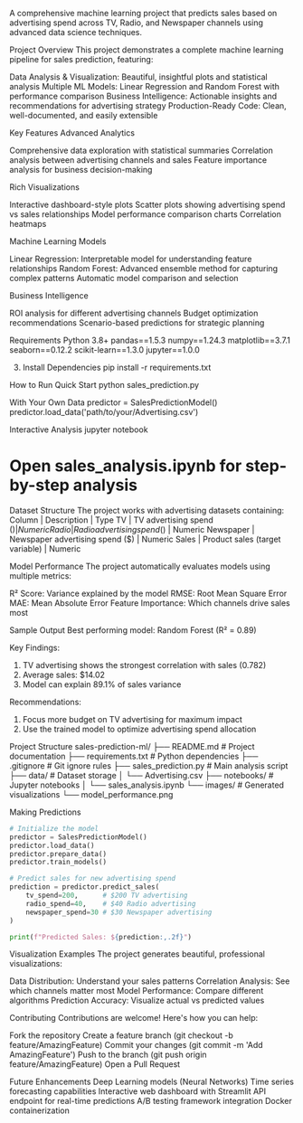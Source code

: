 A comprehensive machine learning project that predicts sales based on advertising spend across TV, Radio, and Newspaper channels using advanced data science techniques.

Project Overview
This project demonstrates a complete machine learning pipeline for sales prediction, featuring:

Data Analysis & Visualization: Beautiful, insightful plots and statistical analysis
Multiple ML Models: Linear Regression and Random Forest with performance comparison
Business Intelligence: Actionable insights and recommendations for advertising strategy
Production-Ready Code: Clean, well-documented, and easily extensible

Key Features
Advanced Analytics

Comprehensive data exploration with statistical summaries
Correlation analysis between advertising channels and sales
Feature importance analysis for business decision-making

Rich Visualizations

Interactive dashboard-style plots
Scatter plots showing advertising spend vs sales relationships
Model performance comparison charts
Correlation heatmaps

Machine Learning Models

Linear Regression: Interpretable model for understanding feature relationships
Random Forest: Advanced ensemble method for capturing complex patterns
Automatic model comparison and selection

Business Intelligence

ROI analysis for different advertising channels
Budget optimization recommendations
Scenario-based predictions for strategic planning

Requirements
Python 3.8+
pandas==1.5.3
numpy==1.24.3
matplotlib==3.7.1
seaborn==0.12.2
scikit-learn==1.3.0
jupyter==1.0.0


3. Install Dependencies
pip install -r requirements.txt

How to Run
Quick Start
python sales_prediction.py

With Your Own Data
predictor = SalesPredictionModel()
predictor.load_data('path/to/your/Advertising.csv')

Interactive Analysis
jupyter notebook
# Open sales_analysis.ipynb for step-by-step analysis

Dataset Structure
The project works with advertising datasets containing:
Column | Description | Type
TV | TV advertising spend ($) | Numeric
Radio | Radio advertising spend ($) | Numeric
Newspaper | Newspaper advertising spend ($) | Numeric
Sales | Product sales (target variable) | Numeric

Model Performance
The project automatically evaluates models using multiple metrics:

R² Score: Variance explained by the model
RMSE: Root Mean Square Error
MAE: Mean Absolute Error
Feature Importance: Which channels drive sales most

Sample Output
Best performing model: Random Forest (R² = 0.89)

Key Findings:
1. TV advertising shows the strongest correlation with sales (0.782)
2. Average sales: $14.02
3. Model can explain 89.1% of sales variance

Recommendations:
1. Focus more budget on TV advertising for maximum impact
2. Use the trained model to optimize advertising spend allocation

Project Structure
sales-prediction-ml/
├── README.md                 # Project documentation
├── requirements.txt          # Python dependencies
├── .gitignore               # Git ignore rules
├── sales_prediction.py      # Main analysis script
├── data/                    # Dataset storage
│   └── Advertising.csv
├── notebooks/               # Jupyter notebooks
│   └── sales_analysis.ipynb
└── images/                  # Generated visualizations
    └── model_performance.png

Making Predictions
```python
# Initialize the model
predictor = SalesPredictionModel()
predictor.load_data()
predictor.prepare_data()
predictor.train_models()

# Predict sales for new advertising spend
prediction = predictor.predict_sales(
    tv_spend=200,      # $200 TV advertising
    radio_spend=40,    # $40 Radio advertising  
    newspaper_spend=30 # $30 Newspaper advertising
)

print(f"Predicted Sales: ${prediction:,.2f}")
```

Visualization Examples
The project generates beautiful, professional visualizations:

Data Distribution: Understand your sales patterns
Correlation Analysis: See which channels matter most
Model Performance: Compare different algorithms
Prediction Accuracy: Visualize actual vs predicted values

Contributing
Contributions are welcome! Here's how you can help:

Fork the repository
Create a feature branch (git checkout -b feature/AmazingFeature)
Commit your changes (git commit -m 'Add AmazingFeature')
Push to the branch (git push origin feature/AmazingFeature)
Open a Pull Request

Future Enhancements
Deep Learning models (Neural Networks)
Time series forecasting capabilities
Interactive web dashboard with Streamlit
API endpoint for real-time predictions
A/B testing framework integration
Docker containerization


